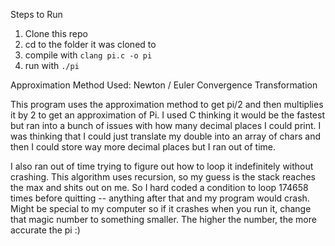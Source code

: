 Steps to Run
1. Clone this repo
2. cd to the folder it was cloned to
3. compile with `clang pi.c -o pi`
4. run with `./pi`

Approximation Method Used: Newton / Euler Convergence Transformation

This program uses the approximation method to get pi/2 and then multiplies it by 2 to get an approximation of Pi. I used C thinking it would be the fastest but ran into a bunch of issues with how many decimal places I could print. I was thinking that I could just translate my double into an array of chars and then I could store way more decimal places but I ran out of time.

I also ran out of time trying to figure out how to loop it indefinitely without crashing. This algorithm uses recursion, so my guess is the stack reaches the max and shits out on me. So I hard coded a condition to loop 174658 times before quitting -- anything after that and my program would crash. Might be special to my computer so if it crashes when you run it, change that magic number to something smaller. The higher the number, the more accurate the pi :)

